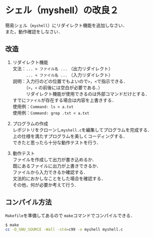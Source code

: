 # シェル（myshell）の改良２


簡易シェル（`myshell`）にリダイレクト機能を追加しなさい．<br>
また，動作確認をしなさい．

## 改造

1. リダイレクト機能<br>
  文法：`... > ファイル名 ...` （出力リダイレクト）<br>
  　　　`... < ファイル名 ...` （入力リダイレクト）<br>
  説明：入力行のどの位置でもよいので`>`，`<`で指示できる．<br>
  　　　（`>`，`<` の前後には空白が必要である．）<br>
  　　　リダイレクト機能が使用できるのは外部コマンドだけとする．<br>
  すでに`ファイル`が存在する場合は内容を上書きする．<br>
  使用例：`Command: ls > a.txt` <br>
  使用例：`Command: grep .txt < a.txt`<br>

2. プログラムの作成<br>
  レポジトリをクローンし`myshell.c`を編集してプログラムを完成する．<br>
  上の仕様を満たすプログラムを美しくコーディングする．<br>
  できたと思ったら十分な動作テストを行う．

3. 動作テスト<br>
  ファイルを作成して出力が書き込めるか．<br>
  既にあるファイルに出力が上書きできるか．<br>
  ファイルから入力できるか確認する．<br>
  文法的におかしなことをした場合を確認する．<br>
  その他，何が必要か考えて行う．

## コンパイル方法

```Makefile```を準備してあるので
```make```コマンドでコンパイルできる．

```bash
$ make
cc -D_GNU_SOURCE -Wall -std=c99 -o myshell myshell.c
```
